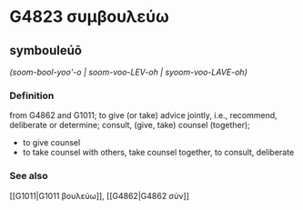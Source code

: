 # G4823 συμβουλεύω

## symbouleúō

_(soom-bool-yoo'-o | soom-voo-LEV-oh | syoom-voo-LAVE-oh)_

### Definition

from G4862 and G1011; to give (or take) advice jointly, i.e., recommend, deliberate or determine; consult, (give, take) counsel (together); 

- to give counsel
- to take counsel with others, take counsel together, to consult, deliberate

### See also

[[G1011|G1011 βουλεύω]], [[G4862|G4862 σύν]]
